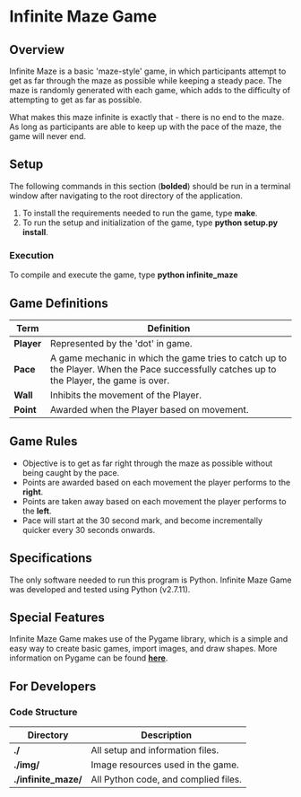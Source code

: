 # Infinite Maze Game

## Overview
Infinite Maze is a basic 'maze-style' game, in which participants attempt
to get as far through the maze as possible while keeping a steady pace. The
maze is randomly generated with each game, which adds to the difficulty of
attempting to get as far as possible. 

What makes this maze infinite is exactly that - there is no end to the maze. 
As long as participants are able to keep up with the pace of the maze, the 
game will never end.

## Setup
The following commands in this section (**bolded**) should be run in a terminal window after navigating to the root directory of the application.

1. To install the requirements needed to run the game, type **make**.
2. To run the setup and initialization of the game, type **python setup.py install**.

### Execution
To compile and execute the game, type **python infinite_maze**

## Game Definitions
|  Term      |  Definition  |
| ---------- | ------------ |
| **Player** | Represented by the 'dot' in game. |
| **Pace**   | A game mechanic in which the game tries to catch up to the Player. When the Pace successfully catches up to the Player, the game is over. |
| **Wall**   | Inhibits the movement of the Player. |
| **Point**  | Awarded when the Player based on movement. |

## Game Rules
- Objective is to get as far right through the maze as possible without being caught by the pace.
- Points are awarded based on each movement the player performs to the **right**.
- Points are taken away based on each movement the player performs to the **left**.
- Pace will start at the 30 second mark, and become incrementally quicker every 30 seconds onwards.

## Specifications
The only software needed to run this program is Python. Infinite Maze Game
was developed and tested using Python (v2.7.11).

## Special Features
Infinite Maze Game makes use of the Pygame library, which is a simple and easy way to
create basic games, import images, and draw shapes. More information on Pygame can be found
[**here**](https://www.pygame.org/docs/).

## For Developers
### Code Structure
|  Directory           |  Description  |
| -------------------- | ------------- |
| **./**               | All setup and information files. |
| **./img/**           | Image resources used in the game. |
| **./infinite_maze/** | All Python code, and complied files. | 

